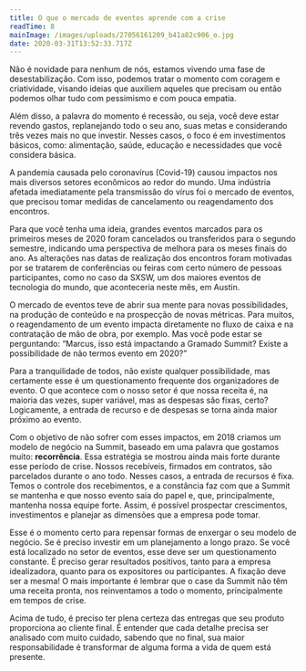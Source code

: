 ```yaml
---
title: O que o mercado de eventos aprende com a crise
readTime: 8
mainImage: /images/uploads/27056161209_b41a82c906_o.jpg
date: 2020-03-31T13:52:33.717Z
---
```

Não é novidade para nenhum de nós, estamos vivendo uma fase de desestabilização. Com isso, podemos tratar o momento com coragem e criatividade, visando ideias que auxiliem aqueles que precisam ou então podemos olhar tudo com pessimismo e com pouca empatia.

Além disso, a palavra do momento é recessão, ou seja, você deve estar revendo gastos, replanejando todo o seu ano, suas metas e considerando três vezes mais no que investir. Nesses casos, o foco é em investimentos básicos, como: alimentação, saúde, educação e necessidades que você considera básica.

A pandemia causada pelo coronavírus (Covid-19) causou impactos nos mais diversos setores econômicos ao redor do mundo. Uma indústria afetada imediatamente pela transmissão do vírus foi o mercado de eventos, que precisou tomar medidas de cancelamento ou reagendamento dos encontros.

Para que você tenha uma ideia, grandes eventos marcados para os primeiros meses de 2020 foram cancelados ou transferidos para o segundo semestre, indicando uma perspectiva de melhora para os meses finais do ano. As alterações nas datas de realização dos encontros foram motivadas por se tratarem de conferências ou feiras com certo número de pessoas participantes, como no caso da SXSW, um dos maiores eventos de tecnologia do mundo, que aconteceria neste mês, em Austin.

O mercado de eventos teve de abrir sua mente para novas possibilidades, na produção de conteúdo e na prospecção de novas métricas. Para muitos, o reagendamento de um evento impacta diretamente no fluxo de caixa e na contratação de mão de obra, por exemplo. Mas você pode estar se perguntando: “Marcus, isso está impactando a Gramado Summit? Existe a possibilidade de não termos evento em 2020?”

Para a tranquilidade de todos, não existe qualquer possibilidade, mas certamente esse é um questionamento frequente dos organizadores de evento. O que acontece com o nosso setor é que nossa receita é, na maioria das vezes, super variável, mas as despesas são fixas, certo? Logicamente, a entrada de recurso e de despesas se torna ainda maior próximo ao evento.

Com o objetivo de não sofrer com esses impactos, em 2018 criamos um modelo de negócio na Summit, baseado em uma palavra que gostamos muito: **recorrência**. Essa estratégia se mostrou ainda mais forte durante esse período de crise. Nossos recebíveis, firmados em contratos, são parcelados durante o ano todo. Nesses casos, a entrada de recursos é fixa. Temos o controle dos recebimentos, e a constância faz com que a Summit se mantenha e que nosso evento saia do papel e, que, principalmente, mantenha nossa equipe forte. Assim, é possível prospectar crescimentos, investimentos e planejar as dimensões que a empresa pode tomar.

Esse é o momento certo para repensar formas de enxergar o seu modelo de negócio. Se é preciso investir em um planejamento a longo prazo. Se você está localizado no setor de eventos, esse deve ser um questionamento constante. É preciso gerar resultados positivos, tanto para a empresa idealizadora, quanto para os expositores ou participantes. A fixação deve ser a mesma! O mais importante é lembrar que o case da Summit não têm uma receita pronta, nos reinventamos a todo o momento, principalmente em tempos de crise.

Acima de tudo, é preciso ter plena certeza das entregas que seu produto proporciona ao cliente final. É entender que cada detalhe precisa ser analisado com muito cuidado, sabendo que no final, sua maior responsabilidade é transformar de alguma forma a vida de quem está presente.